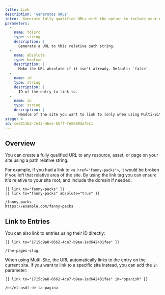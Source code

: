 ```yaml
---
title: Link
description: 'Generates URLs'
intro:  Generate fully qualified URLs with the option to include your domain.
parameters:
  -
    name: to|src
    type: string
    description: |
      Generate a URL to this relative path string.
  -
    name: absolute
    type: boolean
    description: |
      Make the URL absolute if it isn't already. Default: `false`.
  -
    name: id
    type: string
    description: |
      ID of the entry to link to.
  -
    name: in
    type: string
    description: |
      Handle of the site you want to link to (only when using Multi-Site).
stage: 4
id: ce8211b3-7e33-46ae-85ff-fe8880dafe11
---
```

## Overview
You can create a fully qualified URL to any resource, asset, or page on your site using a path relative string.

For example, if you had a link to `<a href="fanny-packs">`, it would be broken if you left that relative area of the site. By using the link tag you can ensure it's relative to your site root, and include the domain if needed.

```
{{ link to="fanny-packs" }}
{{ link to="fanny-packs" absolute="true" }}
```

``` output
/fanny-packs
https://example.com/fanny-packs
```

## Link to Entries

You can also link to entries using their ID directly:

```
{{ link to="1715c9a8-0662-4ca7-b9ea-1ad642431fae" }}
```

``` output
/the-pages-slug
```

When using Multi-Site, the URL automatically links to the entry on the current site. If you want to link to a specific site instead, you can add the `in` parameter:

```
{{ link to="1715c9a8-0662-4ca7-b9ea-1ad642431fae" in="spanish" }}
```

``` output
/es/el-asdf-de-la-pagina
```
